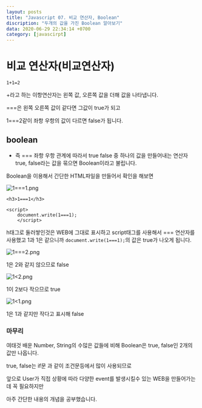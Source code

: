 ```yaml
---
layout: posts
title: "Javascript 07. 비교 연산자, Boolean"
discription: "두개의 값을 가진 Boolean 알아보기"
data: 2020-06-29 22:34:14 +0700
category: [javascirpt]
---
```


# 비교 연산자(비교연산자)

`1+1=2`

+라고 하는 이항연산자는 왼쪽 값, 오른쪽 값을 더해 값을 나타냅니다.

===은 왼쪽 오른쪽 값이 같다면 그값이 true가 되고 

1===2같이 좌항 우항의 값이 다르면 false가 됩니다.

## boolean

* 즉 === 좌항 우항 관계에 따라서 true false 중 하나의 값을 만들어내는 연산자 true, false라는 값을 묶으면 Boolean이라고 불립니다.

Boolean을 이용해서 간단한 HTML파일을 만들어서 확인을 해보면


<img src="https://i.imgur.com/J4eZzCg.png" title="1===1.png"/>

```
<h3>1===1</h3>

<script>
    document.write(1===1);
    </script>
```

h태그로 둘러쌓인것은 WEB에 그대로 표시하고
script태그를 사용해서 === 연산자를 사용했고 1과 1은 같으니까
`document.write(1===1);`의 값은 true가 나오게 됩니다.

<img src="https://i.imgur.com/kFkHTTt.png" title="1===2.png"/>

1은 2와 같지 않으므로 false


<img src="https://i.imgur.com/bw4JYQf.png" title="1<2.png"/>

1이 2보다 작으므로 true

<img src="https://i.imgur.com/4tqRLjL.png" title="1<1.png"/>

1은 1과 같지만 작다고 표시해 false

### 마무리

여태것 배운 Number, String의 수많은 값들에 비해 Boolean은 true, false인 2개의 값만 나옵니다.

 true, false는 if문 과 같이 조건문등에서 많이 사용되므로

앞으로 User가 직접 상황에 따라 다양한 event를 발생시킬수 있는 WEB을 만들어가는데 꼭 필요하지만

아주 간단한 내용의 개념을 공부했습니다. 

